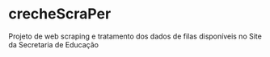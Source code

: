 crecheScraPer
=============

Projeto de web scraping e tratamento dos dados de filas disponíveis no Site da Secretaria de Educação

